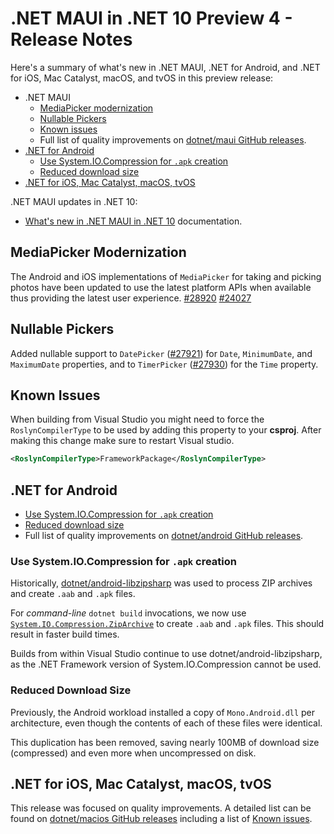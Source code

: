 # .NET MAUI in .NET 10 Preview 4 - Release Notes

Here's a summary of what's new in .NET MAUI, .NET for Android, and .NET for iOS, Mac Catalyst, macOS, and tvOS in this preview release:

- .NET MAUI
  - [MediaPicker modernization](#mediapicker-modernization)
  - [Nullable Pickers](#nullable-pickers)
  - [Known issues](#known-issues)
  - Full list of quality improvements on [dotnet/maui GitHub releases](https://github.com/dotnet/maui/releases/).
- [.NET for Android](#net-for-android)
  - [Use System.IO.Compression for `.apk` creation](#use-systemiocompression-for-apk-creation)
  - [Reduced download size](#reduced-download-size)
- [.NET for iOS, Mac Catalyst, macOS, tvOS](#net-for-ios-mac-catalyst-macos-tvos)

.NET MAUI updates in .NET 10:

- [What's new in .NET MAUI in .NET 10](https://learn.microsoft.com/dotnet/maui/whats-new/dotnet-10) documentation.

## MediaPicker Modernization

The Android and iOS implementations of `MediaPicker` for taking and picking photos have been updated to use the latest platform APIs when available thus providing the latest user experience. [#28920](https://github.com/dotnet/maui/pull/28920) [#24027](https://github.com/dotnet/maui/pull/24027)

## Nullable Pickers

Added nullable support to `DatePicker` ([#27921](https://github.com/dotnet/maui/pull/27921)) for `Date`, `MinimumDate`, and `MaximumDate` properties, and to `TimerPicker` ([#27930](https://github.com/dotnet/maui/pull/27930)) for the `Time` property.

## Known Issues

When building from Visual Studio you might need to force the `RoslynCompilerType` to be used by adding this property to your **csproj**. After making this change make sure to restart Visual studio.

```xml
<RoslynCompilerType>FrameworkPackage</RoslynCompilerType>
```

## .NET for Android
- [Use System.IO.Compression for `.apk` creation](#use-systemiocompression-for-apk-creation)
- [Reduced download size](#reduced-download-size)
- Full list of quality improvements on [dotnet/android GitHub releases](https://github.com/dotnet/android/releases/).

### Use System.IO.Compression for `.apk` creation

Historically, [dotnet/android-libzipsharp](https://github.com/dotnet/android-libzipsharp) was used to process ZIP archives and create `.aab` and `.apk` files.

For *command-line* `dotnet build` invocations, we now use [`System.IO.Compression.ZipArchive`](https://learn.microsoft.com/en-us/dotnet/api/system.io.compression.ziparchive?view=net-9.0) to create `.aab` and `.apk` files.  This should result in faster build times.

Builds from within Visual Studio continue to use dotnet/android-libzipsharp, as the .NET Framework version of System.IO.Compression cannot be used.

### Reduced Download Size

Previously, the Android workload installed a copy of `Mono.Android.dll` per architecture, even though the contents of each of these files were identical.

This duplication has been removed, saving nearly 100MB of download size (compressed) and even more when uncompressed on disk.

## .NET for iOS, Mac Catalyst, macOS, tvOS

This release was focused on quality improvements. A detailed list can be found on [dotnet/macios GitHub releases](https://github.com/dotnet/macios/releases/) including a list of [Known issues](https://github.com/dotnet/macios/wiki/Known-issues-in-.NET10).
